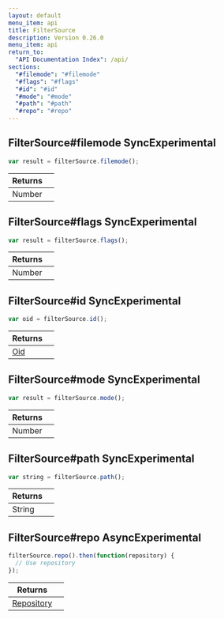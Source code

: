 ```yaml
---
layout: default
menu_item: api
title: FilterSource
description: Version 0.26.0
menu_item: api
return_to:
  "API Documentation Index": /api/
sections:
  "#filemode": "#filemode"
  "#flags": "#flags"
  "#id": "#id"
  "#mode": "#mode"
  "#path": "#path"
  "#repo": "#repo"
---
```


## <a name="filemode"></a><span>FilterSource#</span>filemode <span class="tags"><span class="sync">Sync</span><span class="experimental">Experimental</span></span>

```js
var result = filterSource.filemode();
```

| Returns |  |
| --- | --- |
| Number |  |

## <a name="flags"></a><span>FilterSource#</span>flags <span class="tags"><span class="sync">Sync</span><span class="experimental">Experimental</span></span>

```js
var result = filterSource.flags();
```

| Returns |  |
| --- | --- |
| Number |  |

## <a name="id"></a><span>FilterSource#</span>id <span class="tags"><span class="sync">Sync</span><span class="experimental">Experimental</span></span>

```js
var oid = filterSource.id();
```

| Returns |  |
| --- | --- |
| [Oid](/api/oid/) |  |

## <a name="mode"></a><span>FilterSource#</span>mode <span class="tags"><span class="sync">Sync</span><span class="experimental">Experimental</span></span>

```js
var result = filterSource.mode();
```

| Returns |  |
| --- | --- |
| Number |  |

## <a name="path"></a><span>FilterSource#</span>path <span class="tags"><span class="sync">Sync</span><span class="experimental">Experimental</span></span>

```js
var string = filterSource.path();
```

| Returns |  |
| --- | --- |
| String |  |

## <a name="repo"></a><span>FilterSource#</span>repo <span class="tags"><span class="async">Async</span><span class="experimental">Experimental</span></span>

```js
filterSource.repo().then(function(repository) {
  // Use repository
});
```

| Returns |  |
| --- | --- |
| [Repository](/api/repository/) |  |

